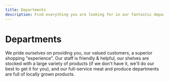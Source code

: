 ```yaml
---
title: Departments
description: Find everything you are looking for in our fantastic departments.
---
```


# Departments

We pride ourselves on providing you, our valued customers, a superior shopping "experience". Our staff is friendly & helpful, our shelves are stocked with a large variety of products (if we don't have it, we'll do our best to get it for you), and our full-service meat and produce departments are full of locally grown products.

<v-row :class="['mt-4', 'justify-center']">
  <v-col cols="auto">
    <nuxt-link to="/departments/produce"><media-image src="/produce.jpg" max-width="280px" alt="Produce"></media-image></nuxt-link>
  </v-col>
  <v-col cols="auto">
    <nuxt-link to="/departments/meat"><media-image src="/meat.jpg" max-width="280px" alt="Meat"></media-image></nuxt-link>
  </v-col>
  <v-col cols="auto">
    <nuxt-link to="/departments/bakery"><media-image src="/bakery.jpg" max-width="280px" alt="Bakery"></media-image></nuxt-link>
  </v-col>
  <v-col cols="auto">
    <nuxt-link to="/departments/deli"><media-image src="/deli.jpg" max-width="280px" alt="Deli"></media-image></nuxt-link>
  </v-col>
</v-row>
